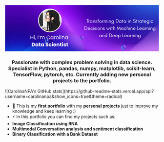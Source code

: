 <img src="Hi, There_full.png"/> 
<h3 align = 'center'>
  Passionate with complex problem solving in data science. Specialist in Python, pandas, numpy, matplotlib, scikit-learn,
  TensorFlow, pytorch, etc. Currently adding new personal projects to the portfolio.
  </h3>
![CarolinaNPA's GitHub stats](https://github-readme-stats.vercel.app/api?username=carolinanpa&show_icons=true&theme=radical)

- 🔭 This is my **first portfolio** with my **personal projects** just to improve my knowledge and keep learning :)
- ⚡ In this portfolio you can find my projects such as:
-   **Image Classification using RNA**
-  **Multimodal Conversation analysis and sentiment classification**
- **Binary Classification with a Bank Dataset**

<p align="left">
</p>
